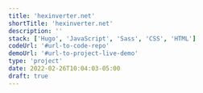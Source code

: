 ```yaml
---
title: 'hexinverter.net'
shortTitle: 'hexinverter.net'
description: ''
stack: ['Hugo', 'JavaScript', 'Sass', 'CSS', 'HTML']
codeUrl: '#url-to-code-repo'
demoUrl: '#url-to-project-live-demo'
type: 'project'
date: 2022-02-26T10:04:03-05:00
draft: true
---
```

